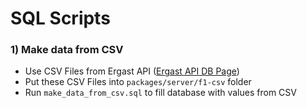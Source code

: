 # SQL Scripts

### 1) Make data from CSV

- Use CSV Files from Ergast API ([Ergast API DB Page](https://ergast.com/mrd/db/))
- Put these CSV Files into `packages/server/f1-csv` folder
- Run `make_data_from_csv.sql` to fill database with values from CSV